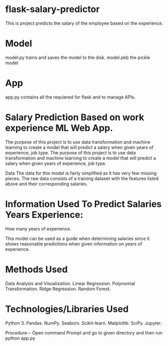 # flask-salary-predictor
This is project predicts the salary of the employee based on the experience.

# Model
model.py trains and saves the model to the disk.
model.pkb the pickle model 

# App
app.py contains all the requiered for flask and to manage APIs.

# Salary Prediction Based on work experience ML Web App.
The purpose of this project is to use data transformation and machine learning to create a model that will predict a salary when given years of experience, job type. The purpose of this project is to use data transformation and machine learning to create a model that will predict a salary when given years of experience, job type.

Data The data for this model is fairly simplified as it has very few missing pieces. The raw data consists of a training dataset with the features listed above and their corresponding salaries.

# Information Used To Predict Salaries Years Experience: 
How many years of experience.

This model can be used as a guide when determining salaries since it shows reasonable predictions when given information on years of experience.

# Methods Used
Data Analysis and Visualization.
Linear Regression.
Polynomial Transformation.
Ridge Regression.
Random Forest.

# Technologies/Libraries Used
Python 3.
Pandas.
NumPy.
Seaborn.
Scikit-learn.
Matplotlib.
SciPy.
Jupyter.



Procedure--
Open command Prompt and go to given directory and then run python app.py
